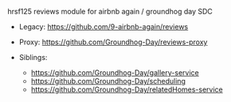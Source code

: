 hrsf125 reviews module for airbnb again / groundhog day SDC

 - Legacy: 
 https://github.com/9-airbnb-again/reviews
 
 - Proxy:
 https://github.com/Groundhog-Day/reviews-proxy
 
 - Siblings: 
    - https://github.com/Groundhog-Day/gallery-service
    - https://github.com/Groundhog-Day/scheduling
    - https://github.com/Groundhog-Day/relatedHomes-service

